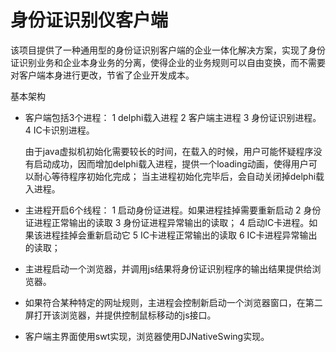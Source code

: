 身份证识别仪客户端
====================

该项目提供了一种通用型的身份证识别客户端的企业一体化解决方案，实现了身份证识别业务和企业本身业务的分离，使得企业的业务规则可以自由变换，而不需要对客户端本身进行更改，节省了企业开发成本。


基本架构
* 客户端包括3个进程：
  1 delphi载入进程
  2 客户端主进程
  3 身份证识别进程。
  4 IC卡识别进程。
  
  由于java虚拟机初始化需要较长的时间，在载入的时候，用户可能怀疑程序没有启动成功，因而增加delphi载入进程，提供一个loading动画，使得用户可以耐心等待程序初始化完成；
  当主进程初始化完毕后，会自动关闭掉delphi载入进程。
  
* 主进程开启6个线程：
  1 启动身份证进程。如果进程挂掉需要重新启动
  2 身份证进程正常输出的读取
  3 身份证进程异常输出的读取；
  4 启动IC卡进程。如果该进程挂掉会重新启动它
  5 IC卡进程正常输出的读取
  6 IC卡进程异常输出的读取；

* 主进程启动一个浏览器，并调用js结果将身份证识别程序的输出结果提供给浏览器。

* 如果符合某种特定的网址规则，主进程会控制新启动一个浏览器窗口，在第二屏打开该浏览器，并提供控制鼠标移动的js接口。

* 客户端主界面使用swt实现，浏览器使用DJNativeSwing实现。
